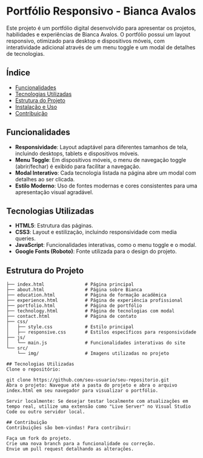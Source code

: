 # Portfólio Responsivo - Bianca Avalos

Este projeto é um portfólio digital desenvolvido para apresentar os projetos, habilidades e experiências de Bianca Avalos. O portfólio possui um layout responsivo, otimizado para desktop e dispositivos móveis, com interatividade adicional através de um menu toggle e um modal de detalhes de tecnologias.

## Índice

- [Funcionalidades](#funcionalidades)
- [Tecnologias Utilizadas](#tecnologias-utilizadas)
- [Estrutura do Projeto](#estrutura-do-projeto)
- [Instalação e Uso](#instalação-e-uso)
- [Contribuição](#contribuição)

## Funcionalidades

- **Responsividade**: Layout adaptável para diferentes tamanhos de tela, incluindo desktops, tablets e dispositivos móveis.
- **Menu Toggle**: Em dispositivos móveis, o menu de navegação toggle (abrir/fechar) é exibido para facilitar a navegação.
- **Modal Interativo**: Cada tecnologia listada na página abre um modal com detalhes ao ser clicada.
- **Estilo Moderno**: Uso de fontes modernas e cores consistentes para uma apresentação visual agradável.

## Tecnologias Utilizadas

- **HTML5**: Estrutura das páginas.
- **CSS3**: Layout e estilização, incluindo responsividade com media queries.
- **JavaScript**: Funcionalidades interativas, como o menu toggle e o modal.
- **Google Fonts (Roboto)**: Fonte utilizada para o design do projeto.

## Estrutura do Projeto

```plaintext
├── index.html               # Página principal
├── about.html               # Página sobre Bianca
├── education.html           # Página de formação acadêmica
├── experience.html          # Página de experiência profissional
├── portfolio.html           # Página de portfólio
├── technology.html          # Página de tecnologias com modal
├── contact.html             # Página de contato
├── css/
│   ├── style.css            # Estilo principal
│   ├── responsive.css       # Estilos específicos para responsividade
├── js/
│   └── main.js              # Funcionalidades interativas do site
└── src/
    └── img/                 # Imagens utilizadas no projeto

## Tecnologias Utilizadas
Clone o repositório:

git clone https://github.com/seu-usuario/seu-repositorio.git
Abra o projeto: Navegue até a pasta do projeto e abra o arquivo index.html em seu navegador para visualizar o portfólio.

Servir localmente: Se desejar testar localmente com atualizações em tempo real, utilize uma extensão como "Live Server" no Visual Studio Code ou outro servidor local.

## Contribuição
Contribuições são bem-vindas! Para contribuir:

Faça um fork do projeto.
Crie uma nova branch para a funcionalidade ou correção.
Envie um pull request detalhando as alterações.
